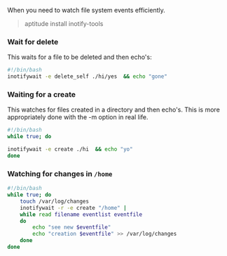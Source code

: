 


When you need to watch file system events efficiently.

> aptitude install inotify-tools

### Wait for delete
This waits for a file to be deleted and then echo's:

```bash
#!/bin/bash
inotifywait -e delete_self ./hi/yes  && echo "gone"
```

### Waiting for a create

This watches for files created in a directory and then echo's. This is more appropriately done with the -m option in real life.

```bash
#!/bin/bash
while true; do

inotifywait -e create ./hi  && echo "yo"
done
```

### Watching for changes in `/home`

```bash
#!/bin/bash
while true; do
    touch /var/log/changes
    inotifywait -r -e create "/home" |
    while read filename eventlist eventfile
    do
        echo "see new $eventfile"
        echo "creation $eventfile" >> /var/log/changes
    done
done
```


